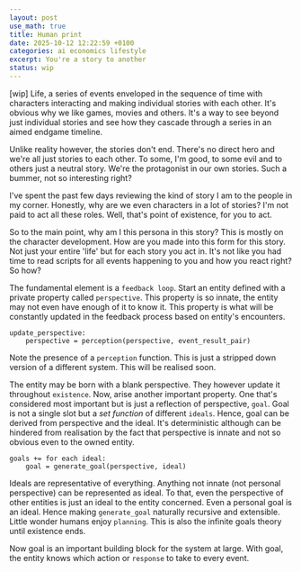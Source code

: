 ```yaml
---
layout: post
use_math: true
title: Human print
date: 2025-10-12 12:22:59 +0100
categories: ai economics lifestyle
excerpt: You're a story to another
status: wip
---
```

[wip]
Life, a series of events enveloped in the sequence of time with characters interacting and making individual stories with each other. It's obvious why we like games, movies and others. It's a way to see beyond just individual stories and see how they cascade through a series in an aimed endgame timeline. 

Unlike reality however, the stories don't end. There's no direct hero and we're all just stories to each other. To some, I'm good, to some evil and to others just a neutral story. We're the protagonist in our own stories. Such a bummer, not so interesting right?

I've spent the past few days reviewing the kind of story I am to the people in my corner. Honestly, why are we even characters in a lot of stories? I'm not paid to act all these roles. Well, that's point of existence, for you to act. 

So to the main point, why am I this persona in this story? This is mostly on the character development. How are you made into this form for this story. Not just your entire 'life' but for each story you act in. It's not like you had time to read scripts for all events happening to you and how you react right? So how?

The fundamental element is a `feedback loop`. Start an entity defined with a private property called `perspective`. This property is so innate, the entity may not even have enough of it to know it. This property is what will be constantly updated in the feedback process based on entity's encounters. 
```
update_perspective:
	perspective = perception(perspective, event_result_pair)
```
Note the presence of a `perception` function. This is just a stripped down version of a different system. This will be realised soon.

The entity may be born with a blank perspective. They however update it throughout `existence`. Now, arise another important property. One that's considered most important but is just a reflection of perspective, `goal`. Goal is not a single slot but a *set function* of different `ideals`. Hence, goal can be derived from perspective and the ideal. It's deterministic although can be hindered from realisation by the fact that perspective is innate and not so obvious even to the owned entity. 
```
goals += for each ideal:
	goal = generate_goal(perspective, ideal)
```
Ideals are representative of everything. Anything not innate (not personal perspective) can be represented as ideal. To that, even the perspective of other entities is just an ideal to the entity concerned. Even a personal goal is an ideal. Hence making `generate_goal` naturally recursive and extensible. Little wonder humans enjoy `planning`. This is also the infinite goals theory until existence ends. 

Now goal is an important building block for the system at large. With goal, the entity knows which action or `response` to take to every event.